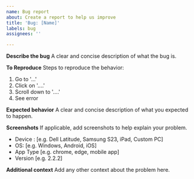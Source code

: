 ```yaml
---
name: Bug report
about: Create a report to help us improve
title: 'Bug: [Name]'
labels: bug
assignees: ''

---
```


**Describe the bug**
A clear and concise description of what the bug is.

**To Reproduce**
Steps to reproduce the behavior:
1. Go to '...'
2. Click on '....'
3. Scroll down to '....'
4. See error

**Expected behavior**
A clear and concise description of what you expected to happen.

**Screenshots**
If applicable, add screenshots to help explain your problem.

- Device : [e.g. Dell Latitude, Samsung S23, iPad, Custom PC] 
 - OS: [e.g. Windows, Android, iOS]
 - App Type [e.g. chrome, edge, mobile app]
 - Version [e.g. 2.2.2]

**Additional context**
Add any other context about the problem here.
